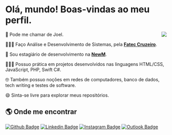 # Olá, mundo! Boas-vindas ao meu perfil.

<a href="https://github.com/anuraghazra/github-readme-stats">
  <img
    align="right"
    src="https://github-readme-stats.vercel.app/api/top-langs/?username=joeldosanjos"
  />
</a>

🤠 Pode me chamar de Joel.

👨🏻‍🎓 Faço Análise e Desenvolvimento de Sistemas, pela <a href="https://www.fateccruzeiro.edu.br"><b>Fatec Cruzeiro</b></a>.

💼 Sou estagiário de desenvolvimento na <a href="https://newm.com.br/"><b>NewM</b></a>.

👨🏻‍💻 Possuo prática em projetos desenvolvidos nas linguagens HTML/CSS, JavaScript, PHP, Swift C#.

🤓 Também possuo noções em redes de computadores, banco de dados, tech writing e testes de software.

😄 Sinta-se livre para explorar meus repositórios.

## 🌎 Onde me encontrar

[![Github Badge](https://img.shields.io/badge/GitHub-100000?style=for-the-badge&logo=github&logoColor=white)](https://github.com/joeldosanjos) 
[![Linkedin Badge](https://img.shields.io/badge/LinkedIn-0077B5?style=for-the-badge&logo=linkedin&logoColor=white)](https://www.linkedin.com/in/joeldosanjos/)
[![Instagram Badge](https://img.shields.io/badge/Instagram-E4405F?style=for-the-badge&logo=instagram&logoColor=white)](https://www.instagram.com/joeldosanjos/)
[![Outlook Badge](https://img.shields.io/badge/Microsoft_Outlook-0078D4?style=for-the-badge&logo=microsoft-outlook&logoColor=white)](mailto:joeel@outlook.com)
